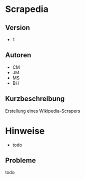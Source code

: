 Scrapedia
=========

Version
-------
* 1

Autoren
------- 
* CM
* JM
* MS
* BH

Kurzbeschreibung
----------------
Erstellung eines Wikipedia-Scrapers

Hinweise
========
* todo

Probleme
--------
todo